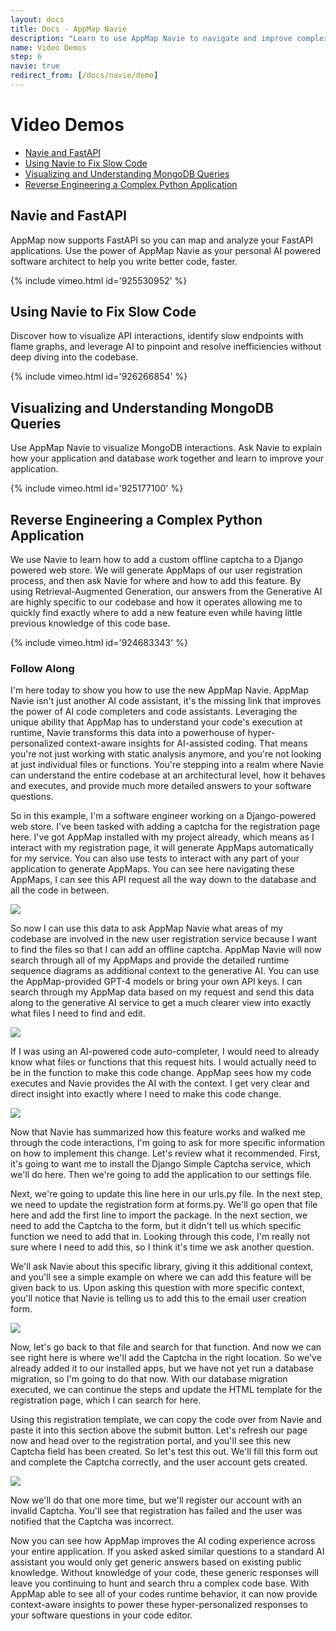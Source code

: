 ```yaml
---
layout: docs
title: Docs - AppMap Navie
description: "Learn to use AppMap Navie to navigate and improve complex applications. AppMap Navie enhances AI code assistance with detailed, context-aware insights."
name: Video Demos
step: 6
navie: true
redirect_from: [/docs/navie/demo]
---
```


# Video Demos

- [Navie and FastAPI](#navie-and-fastapi)
- [Using Navie to Fix Slow Code](#using-navie-to-fix-slow-code)
- [Visualizing and Understanding MongoDB Queries](#visualizing-and-understanding-mongodb-queries)
- [Reverse Engineering a Complex Python Application](#reverse-engineering-a-complex-python-application)

## Navie and FastAPI

AppMap now supports FastAPI so you can map and analyze your FastAPI applications. Use the power of AppMap Navie as your personal AI powered software architect to help you write better code, faster.

{% include vimeo.html id='925530952' %}

## Using Navie to Fix Slow Code

Discover how to visualize API interactions, identify slow endpoints with flame graphs, and leverage AI to pinpoint and resolve inefficiencies without deep diving into the codebase.

{% include vimeo.html id='926266854' %}

## Visualizing and Understanding MongoDB Queries 

Use AppMap Navie to visualize MongoDB interactions. Ask Navie to explain how your application and database work together and learn to improve your application.

{% include vimeo.html id='925177100' %}

## Reverse Engineering a Complex Python Application

We use Navie to learn how to add a custom offline captcha to a Django powered web store.  We will generate AppMaps of our user registration process, and then ask Navie for where and how to add this feature. By using Retrieval-Augmented Generation, our answers from the Generative AI are highly specific to our codebase and how it operates allowing me to quickly find exactly where to add a new feature even while having little previous knowledge of this code base. 

{% include vimeo.html id='924683343' %}

### Follow Along

I'm here today to show you how to use the new AppMap Navie. AppMap Navie isn't just another AI code assistant, it's the missing link that improves the power of AI code completers and code assistants. Leveraging the unique ability that AppMap has to understand your code's execution at runtime, Navie transforms this data into a powerhouse of hyper-personalized context-aware insights for AI-assisted coding. That means you're not just working with static analysis anymore, and you're not looking at just individual files or functions. You're stepping into a realm where Navie can understand the entire codebase at an architectural level, how it behaves and executes, and provide much more detailed answers to your software questions.

So in this example, I'm a software engineer working on a Django-powered web store. I've been tasked with adding a captcha for the registration page here. I've got AppMap installed with my project already, which means as I interact with my registration page, it will generate AppMaps automatically for my service. You can also use tests to interact with any part of your application to generate AppMaps. You can see here navigating these AppMaps, I can see this API request all the way down to the database and all the code in between.

<img class="video-screenshot" src="/assets/img/docs/navie-demo-1.webp"/> 

So now I can use this data to ask AppMap Navie what areas of my codebase are involved in the new user registration service because I want to find the files so that I can add an offline captcha. AppMap Navie will now search through all of my AppMaps and provide the detailed runtime sequence diagrams as additional context to the generative AI. You can use the AppMap-provided GPT-4 models or bring your own API keys. I can search through my AppMap data based on my request and send this data along to the generative AI service to get a much clearer view into exactly what files I need to find and edit.

<img class="video-screenshot" src="/assets/img/docs/navie-demo-2.webp"/> 

If I was using an AI-powered code auto-completer, I would need to already know what files or functions that this request hits. I would actually need to be in the function to make this code change. AppMap sees how my code executes and Navie provides the AI with the context. I get very clear and direct insight into exactly where I need to make this code change.

<img class="video-screenshot" src="/assets/img/docs/navie-demo-3.webp"/> 

Now that Navie has summarized how this feature works and walked me through the code interactions, I'm going to ask for more specific information on how to implement this change. Let's review what it recommended. First, it's going to want me to install the Django Simple Captcha service, which we'll do here. Then we're going to add the application to our settings file. 

Next, we're going to update this line here in our urls.py file. In the next step, we need to update the registration form at forms.py. We'll go open that file here and add the first line to import the package. In the next section, we need to add the Captcha to the form, but it didn't tell us which specific function we need to add that in. Looking through this code, I'm really not sure where I need to add this, so I think it's time we ask another question.

We'll ask Navie about this specific library, giving it this additional context, and you'll see a simple example on where we can add this feature will be given back to us. Upon asking this question with more specific context, you'll notice that Navie is telling us to add this to the email user creation form.

<img class="video-screenshot" src="/assets/img/docs/navie-demo-4.webp"/> 

Now, let's go back to that file and search for that function. And now we can see right here is where we'll add the Captcha in the right location. So we've already added it to our installed apps, but we have not yet run a database migration, so I'm going to do that now. With our database migration executed, we can continue the steps and update the HTML template for the registration page, which I can search for here.

Using this registration template, we can copy the code over from Navie and paste it into this section above the submit button. Let's refresh our page now and head over to the registration portal, and you'll see this new Captcha field has been created. So let's test this out. We'll fill this form out and complete the Captcha correctly, and the user account gets created. 

<img class="video-screenshot" src="/assets/img/docs/navie-demo-5.webp"/> 

Now we'll do that one more time, but we'll register our account with an invalid Captcha. You'll see that registration has failed and the user was notified that the Captcha was incorrect.

Now you can see how AppMap improves the AI coding experience across your entire application.  If you asked asked similar questions to a standard AI assistant you would only get generic answers based on existing public knowledge. Without knowledge of your code, these generic responses will leave you continuing to hunt and search thru a complex code base.  With AppMap able to see all of your codes runtime behavior, it can now provide context-aware insights to power these hyper-personalized responses to your software questions in your code editor.  
